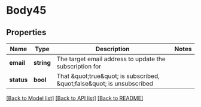 # Body45

## Properties
Name | Type | Description | Notes
------------ | ------------- | ------------- | -------------
**email** | **string** | The target email address to update the subscription for | 
**status** | **bool** | That \&quot;true\&quot; is subscribed, \&quot;false\&quot; is unsubscribed | 

[[Back to Model list]](../../README.md#documentation-for-models) [[Back to API list]](../../README.md#documentation-for-api-endpoints) [[Back to README]](../../README.md)

